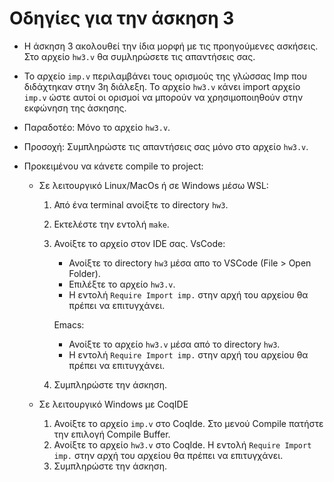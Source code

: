 Οδηγίες για την άσκηση 3
========================

- Η άσκηση 3 ακολουθεί την ίδια μορφή με τις προηγούμενες
  ασκήσεις. Στο αρχείο `hw3.v` θα συμληρώσετε τις απαντήσεις σας.

- Το αρχείο `imp.v` περιλαμβάνει τους ορισμούς της γλώσσας Imp που
  διδάχτηκαν στην 3η διάλεξη.  Το αρχείο `hw3.v` κάνει import αρχείο
  `imp.v` ώστε αυτοί οι ορισμοί να μπορούν να χρησιμοποιηθούν στην
  εκφώνηση της άσκησης.
  
- Παραδοτέο: Μόνο το αρχείο `hw3.v`.

- Προσοχή: Συμπληρώστε τις απαντήσεις σας μόνο στο αρχείο `hw3.v`.

- Προκειμένου να κάνετε compile το project:

  - Σε λειτουργικό Linux/MacOs ή σε Windows μέσω WSL:
  
    1. Από ένα terminal ανοίξτε το directory `hw3`. 
    2. Εκτελέστε την εντολή `make`.
    3. Ανοίξτε το αρχείο στον IDE σας.
       VsCode:
       - Ανοίξτε το directory `hw3` μέσα απο το VSCode (File > Open Folder).
       - Επιλέξτε το αρχείο `hw3.v`. 
       - Η εντολή `Require Import imp.` στην αρχή του αρχείου θα
         πρέπει να επιτυγχάνει.
	 
       Emacs:
       - Ανοίξτε το αρχείο `hw3.v` μέσα από το directory `hw3`.
       - Η εντολή `Require Import imp.` στην αρχή του αρχείου θα
         πρέπει να επιτυγχάνει.
	   
    4. Συμπληρώστε την άσκηση.
	
  - Σε λειτουργικό Windows με CoqIDE
 
    1. Ανοίξτε το αρχείο `imp.v` στο CoqIde. Στο μενού Compile πατήστε
	   την επιλογή Compile Buffer.
	2. Ανοίξτε το αρχείο `hw3.v` στο CoqIde. Η εντολή `Require Import
       imp.` στην αρχή του αρχείου θα πρέπει να επιτυγχάνει.
    3. Συμπληρώστε την άσκηση.